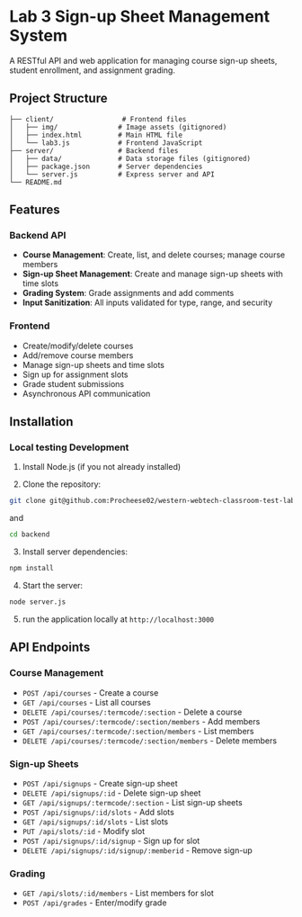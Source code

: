 # Lab 3 Sign-up Sheet Management System

A RESTful API and web application for managing course sign-up sheets, student enrollment, and assignment grading.

## Project Structure

```
├── client/                 # Frontend files
│   ├── img/               # Image assets (gitignored)
│   ├── index.html         # Main HTML file
│   └── lab3.js            # Frontend JavaScript
├── server/                # Backend files
│   ├── data/              # Data storage files (gitignored)
│   ├── package.json       # Server dependencies
│   └── server.js          # Express server and API
└── README.md
```

## Features

### Backend API
- **Course Management**: Create, list, and delete courses; manage course members
- **Sign-up Sheet Management**: Create and manage sign-up sheets with time slots
- **Grading System**: Grade assignments and add comments
- **Input Sanitization**: All inputs validated for type, range, and security

### Frontend
- Create/modify/delete courses
- Add/remove course members
- Manage sign-up sheets and time slots
- Sign up for assignment slots
- Grade student submissions
- Asynchronous API communication

## Installation

### Local testing Development

1. Install Node.js (if you not already installed)

2. Clone the repository:
```bash
git clone git@github.com:Procheese02/western-webtech-classroom-test-lab3-lab3-template.git
```
and
```bash
cd backend
```

3. Install server dependencies:
```bash
npm install
```

4. Start the server:
```bash
node server.js
```

5. run the application locally at `http://localhost:3000`

## API Endpoints

### Course Management
- `POST /api/courses` - Create a course
- `GET /api/courses` - List all courses
- `DELETE /api/courses/:termcode/:section` - Delete a course
- `POST /api/courses/:termcode/:section/members` - Add members
- `GET /api/courses/:termcode/:section/members` - List members
- `DELETE /api/courses/:termcode/:section/members` - Delete members

### Sign-up Sheets
- `POST /api/signups` - Create sign-up sheet
- `DELETE /api/signups/:id` - Delete sign-up sheet
- `GET /api/signups/:termcode/:section` - List sign-up sheets
- `POST /api/signups/:id/slots` - Add slots
- `GET /api/signups/:id/slots` - List slots
- `PUT /api/slots/:id` - Modify slot
- `POST /api/signups/:id/signup` - Sign up for slot
- `DELETE /api/signups/:id/signup/:memberid` - Remove sign-up

### Grading
- `GET /api/slots/:id/members` - List members for slot
- `POST /api/grades` - Enter/modify grade
